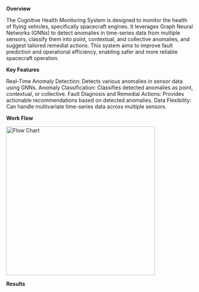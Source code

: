 **Overview**

The Cognitive Health Monitoring System is designed to monitor the health of flying vehicles, specifically spacecraft engines. It leverages Graph Neural Networks (GNNs) to detect anomalies in time-series data from multiple sensors, classify them into point, contextual, and collective anomalies, and suggest tailored remedial actions. This system aims to improve fault prediction and operational efficiency, enabling safer and more reliable spacecraft operation.

**Key Features**

Real-Time Anomaly Detection: Detects various anomalies in sensor data using GNNs.
Anomaly Classification: Classifies detected anomalies as point, contextual, or collective.
Fault Diagnosis and Remedial Actions: Provides actionable recommendations based on detected anomalies.
Data Flexibility: Can handle multivariate time-series data across multiple sensors.

**Work Flow**

<img width="400" alt="Flow Chart" src="https://github.com/user-attachments/assets/7288c8e3-5b9c-427f-ac36-94d4d8a4050e">

**Results**
